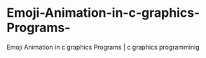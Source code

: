 # Emoji-Animation-in-c-graphics-Programs-
Emoji Animation in c graphics Programs   | c graphics programminig

